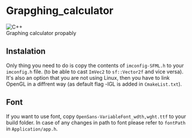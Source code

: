 # Grapghing_calculator
![C++](https://img.shields.io/badge/c++-%2300599C.svg?style=for-the-badge&logo=c%2B%2B&logoColor=white) <br />
Graphing calculator propably

## Instalation
Only thing you need to do is copy the contents of ```imconfig-SFML.h``` to your ```imconfig.h``` file. (to be able to cast ```ImVec2``` to ```sf::Vector2f``` and vice versa). It's also an option that you are not using Linux, then you have to link OpenGL in a diffrent way (as default flag -lGL is added in ```CmakeList.txt```). 

## Font
If you want to use font, copy `OpenSans-VariableFont_wdth,wght.ttf` to your
build folder. In case of any changes in path to font
please refer to `fontPath` in `Application/app.h`.
